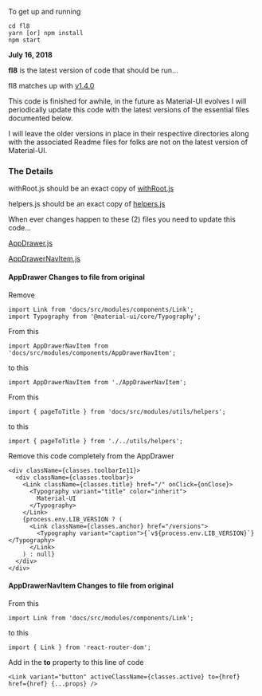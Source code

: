 To get up and running

```
cd fl8
yarn [or] npm install
npm start
```

**July 16, 2018**

**fl8** is the latest version of code that should be run...

fl8 matches up with
[v1.4.0](https://github.com/mui-org/material-ui/releases/tag/v1.4.0)

This code is finished for awhile, in the future as Material-UI
evolves I will periodically update this code with the latest
versions of the essential files documented below.

I will leave the older versions
in place in their respective directories along with the
associated Readme files for folks are not on the latest
version of Material-UI.

### The Details

withRoot.js should be an exact copy of
[withRoot.js](https://github.com/mui-org/material-ui/blob/master/examples/create-react-app/src/withRoot.js)

helpers.js should be an exact copy of
[helpers.js](https://github.com/mui-org/material-ui/blob/master/docs/src/modules/utils/helpers.js)

When ever changes happen to these (2) files you need to update this code...

[AppDrawer.js](https://github.com/mui-org/material-ui/commits/master/docs/src/modules/components/AppDrawer.js)

[AppDrawerNavItem.js](https://github.com/mui-org/material-ui/commits/master/docs/src/modules/components/AppDrawerNavItem.js)

#### AppDrawer Changes to file from original

Remove
```
import Link from 'docs/src/modules/components/Link';
import Typography from '@material-ui/core/Typography';
```

From this
```
import AppDrawerNavItem from 'docs/src/modules/components/AppDrawerNavItem';
```
to this
```
import AppDrawerNavItem from './AppDrawerNavItem';
```

From this
```
import { pageToTitle } from 'docs/src/modules/utils/helpers';
```
to this
```
import { pageToTitle } from './../utils/helpers';
```

Remove this code completely from the AppDrawer

```
<div className={classes.toolbarIe11}>
  <div className={classes.toolbar}>
    <Link className={classes.title} href="/" onClick={onClose}>
      <Typography variant="title" color="inherit">
        Material-UI
      </Typography>
    </Link>
    {process.env.LIB_VERSION ? (
      <Link className={classes.anchor} href="/versions">
        <Typography variant="caption">{`v${process.env.LIB_VERSION}`}</Typography>
      </Link>
    ) : null}
  </div>
</div>
```

#### AppDrawerNavItem Changes to file from original

From this
```
import Link from 'docs/src/modules/components/Link';
```
to this
```
import { Link } from 'react-router-dom';
```

Add in the **to** property to this line of code
```
<Link variant="button" activeClassName={classes.active} to={href} href={href} {...props} />
```


